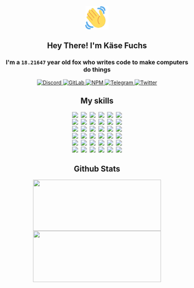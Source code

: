 <div><p align=center><img src=./resources/images/wave.gif width=64px height=64px></p><h2 align=center>Hey There! I'm Käse Fuchs</h2><h3 align=center>I'm a <code>18.21647</code> year old fox who writes code to make computers do things</h3><p align=center><a href=https://discord.com/users/507526681125322772><img alt=Discord src="https://img.shields.io/badge/Discord-5865F2?logo=discord&logoColor=white&style=flat-square#432f124a8e423a6e73ed5a3814331884"> </a><a href=https://gitlab.com/kasefuchs><img alt=GitLab src="https://img.shields.io/badge/GitLab-330F63?logo=gitlab&logoColor=white&style=flat-square#432f124a8e423a6e73ed5a3814331884"> </a><a href=https://npmjs.com/~kasefuchs><img alt=NPM src="https://img.shields.io/badge/NPM-CB3837?logo=npm&logoColor=white&style=flat-square#432f124a8e423a6e73ed5a3814331884"> </a><a href=https://t.me/kasefuchs><img alt=Telegram src="https://img.shields.io/badge/Telegram-2CA5E0?logo=telegram&logoColor=white&style=flat-square#432f124a8e423a6e73ed5a3814331884"> </a><a href=https://twitter.com/kasefuchs><img alt=Twitter src="https://img.shields.io/badge/Twitter-1DA1F2?logo=twitter&logoColor=white&style=flat-square#432f124a8e423a6e73ed5a3814331884"></a></p><h2 align=center>My skills</h2><p align=center><a href=https://aws.amazon.com/ ><picture><source srcset="https://skillicons.dev/icons?i=aws&theme=dark#432f124a8e423a6e73ed5a3814331884" media="(prefers-color-scheme: dark)"><source srcset="https://skillicons.dev/icons?i=aws&theme=light#432f124a8e423a6e73ed5a3814331884" media="(prefers-color-scheme: light), (prefers-color-scheme: no-preference)"><img src="https://skillicons.dev/icons?i=aws&theme=light#432f124a8e423a6e73ed5a3814331884"></picture></a>&nbsp;&nbsp;<a href=https://en.wikipedia.org/wiki/Bash_(Unix_shell)><picture><source srcset="https://skillicons.dev/icons?i=bash&theme=dark#432f124a8e423a6e73ed5a3814331884" media="(prefers-color-scheme: dark)"><source srcset="https://skillicons.dev/icons?i=bash&theme=light#432f124a8e423a6e73ed5a3814331884" media="(prefers-color-scheme: light), (prefers-color-scheme: no-preference)"><img src="https://skillicons.dev/icons?i=bash&theme=light#432f124a8e423a6e73ed5a3814331884"></picture></a>&nbsp;&nbsp;<a href=https://discord.com/developers/docs><picture><source srcset="https://skillicons.dev/icons?i=bots&theme=dark#432f124a8e423a6e73ed5a3814331884" media="(prefers-color-scheme: dark)"><source srcset="https://skillicons.dev/icons?i=bots&theme=light#432f124a8e423a6e73ed5a3814331884" media="(prefers-color-scheme: light), (prefers-color-scheme: no-preference)"><img src="https://skillicons.dev/icons?i=bots&theme=light#432f124a8e423a6e73ed5a3814331884"></picture></a>&nbsp;&nbsp;<a href=https://www.cloudflare.com/ ><picture><source srcset="https://skillicons.dev/icons?i=cloudflare&theme=dark#432f124a8e423a6e73ed5a3814331884" media="(prefers-color-scheme: dark)"><source srcset="https://skillicons.dev/icons?i=cloudflare&theme=light#432f124a8e423a6e73ed5a3814331884" media="(prefers-color-scheme: light), (prefers-color-scheme: no-preference)"><img src="https://skillicons.dev/icons?i=cloudflare&theme=light#432f124a8e423a6e73ed5a3814331884"></picture></a>&nbsp;&nbsp;<a href=https://en.wikipedia.org/wiki/CSS><picture><source srcset="https://skillicons.dev/icons?i=css&theme=dark#432f124a8e423a6e73ed5a3814331884" media="(prefers-color-scheme: dark)"><source srcset="https://skillicons.dev/icons?i=css&theme=light#432f124a8e423a6e73ed5a3814331884" media="(prefers-color-scheme: light), (prefers-color-scheme: no-preference)"><img src="https://skillicons.dev/icons?i=css&theme=light#432f124a8e423a6e73ed5a3814331884"></picture></a>&nbsp;&nbsp;<a href=https://www.docker.com/ ><picture><source srcset="https://skillicons.dev/icons?i=docker&theme=dark#432f124a8e423a6e73ed5a3814331884" media="(prefers-color-scheme: dark)"><source srcset="https://skillicons.dev/icons?i=docker&theme=light#432f124a8e423a6e73ed5a3814331884" media="(prefers-color-scheme: light), (prefers-color-scheme: no-preference)"><img src="https://skillicons.dev/icons?i=docker&theme=light#432f124a8e423a6e73ed5a3814331884"></picture></a><br><a href=https://www.electronjs.org/ ><picture><source srcset="https://skillicons.dev/icons?i=electron&theme=dark#432f124a8e423a6e73ed5a3814331884" media="(prefers-color-scheme: dark)"><source srcset="https://skillicons.dev/icons?i=electron&theme=light#432f124a8e423a6e73ed5a3814331884" media="(prefers-color-scheme: light), (prefers-color-scheme: no-preference)"><img src="https://skillicons.dev/icons?i=electron&theme=light#432f124a8e423a6e73ed5a3814331884"></picture></a>&nbsp;&nbsp;<a href=https://expressjs.com/ ><picture><source srcset="https://skillicons.dev/icons?i=express&theme=dark#432f124a8e423a6e73ed5a3814331884" media="(prefers-color-scheme: dark)"><source srcset="https://skillicons.dev/icons?i=express&theme=light#432f124a8e423a6e73ed5a3814331884" media="(prefers-color-scheme: light), (prefers-color-scheme: no-preference)"><img src="https://skillicons.dev/icons?i=express&theme=light#432f124a8e423a6e73ed5a3814331884"></picture></a>&nbsp;&nbsp;<a href=https://www.figma.com/ ><picture><source srcset="https://skillicons.dev/icons?i=figma&theme=dark#432f124a8e423a6e73ed5a3814331884" media="(prefers-color-scheme: dark)"><source srcset="https://skillicons.dev/icons?i=figma&theme=light#432f124a8e423a6e73ed5a3814331884" media="(prefers-color-scheme: light), (prefers-color-scheme: no-preference)"><img src="https://skillicons.dev/icons?i=figma&theme=light#432f124a8e423a6e73ed5a3814331884"></picture></a>&nbsp;&nbsp;<a href=https://firebase.google.com/ ><picture><source srcset="https://skillicons.dev/icons?i=firebase&theme=dark#432f124a8e423a6e73ed5a3814331884" media="(prefers-color-scheme: dark)"><source srcset="https://skillicons.dev/icons?i=firebase&theme=light#432f124a8e423a6e73ed5a3814331884" media="(prefers-color-scheme: light), (prefers-color-scheme: no-preference)"><img src="https://skillicons.dev/icons?i=firebase&theme=light#432f124a8e423a6e73ed5a3814331884"></picture></a>&nbsp;&nbsp;<a href=https://flask.palletsprojects.com/ ><picture><source srcset="https://skillicons.dev/icons?i=flask&theme=dark#432f124a8e423a6e73ed5a3814331884" media="(prefers-color-scheme: dark)"><source srcset="https://skillicons.dev/icons?i=flask&theme=light#432f124a8e423a6e73ed5a3814331884" media="(prefers-color-scheme: light), (prefers-color-scheme: no-preference)"><img src="https://skillicons.dev/icons?i=flask&theme=light#432f124a8e423a6e73ed5a3814331884"></picture></a>&nbsp;&nbsp;<a href=https://cloud.google.com/ ><picture><source srcset="https://skillicons.dev/icons?i=gcp&theme=dark#432f124a8e423a6e73ed5a3814331884" media="(prefers-color-scheme: dark)"><source srcset="https://skillicons.dev/icons?i=gcp&theme=light#432f124a8e423a6e73ed5a3814331884" media="(prefers-color-scheme: light), (prefers-color-scheme: no-preference)"><img src="https://skillicons.dev/icons?i=gcp&theme=light#432f124a8e423a6e73ed5a3814331884"></picture></a><br><a href=https://git-scm.com/ ><picture><source srcset="https://skillicons.dev/icons?i=git&theme=dark#432f124a8e423a6e73ed5a3814331884" media="(prefers-color-scheme: dark)"><source srcset="https://skillicons.dev/icons?i=git&theme=light#432f124a8e423a6e73ed5a3814331884" media="(prefers-color-scheme: light), (prefers-color-scheme: no-preference)"><img src="https://skillicons.dev/icons?i=git&theme=light#432f124a8e423a6e73ed5a3814331884"></picture></a>&nbsp;&nbsp;<a href=https://github.com/ ><picture><source srcset="https://skillicons.dev/icons?i=github&theme=dark#432f124a8e423a6e73ed5a3814331884" media="(prefers-color-scheme: dark)"><source srcset="https://skillicons.dev/icons?i=github&theme=light#432f124a8e423a6e73ed5a3814331884" media="(prefers-color-scheme: light), (prefers-color-scheme: no-preference)"><img src="https://skillicons.dev/icons?i=github&theme=light#432f124a8e423a6e73ed5a3814331884"></picture></a>&nbsp;&nbsp;<a href=https://gitlab.com/ ><picture><source srcset="https://skillicons.dev/icons?i=gitlab&theme=dark#432f124a8e423a6e73ed5a3814331884" media="(prefers-color-scheme: dark)"><source srcset="https://skillicons.dev/icons?i=gitlab&theme=light#432f124a8e423a6e73ed5a3814331884" media="(prefers-color-scheme: light), (prefers-color-scheme: no-preference)"><img src="https://skillicons.dev/icons?i=gitlab&theme=light#432f124a8e423a6e73ed5a3814331884"></picture></a>&nbsp;&nbsp;<a href=https://www.heroku.com/ ><picture><source srcset="https://skillicons.dev/icons?i=heroku&theme=dark#432f124a8e423a6e73ed5a3814331884" media="(prefers-color-scheme: dark)"><source srcset="https://skillicons.dev/icons?i=heroku&theme=light#432f124a8e423a6e73ed5a3814331884" media="(prefers-color-scheme: light), (prefers-color-scheme: no-preference)"><img src="https://skillicons.dev/icons?i=heroku&theme=light#432f124a8e423a6e73ed5a3814331884"></picture></a>&nbsp;&nbsp;<a href=https://en.wikipedia.org/wiki/HTML><picture><source srcset="https://skillicons.dev/icons?i=html&theme=dark#432f124a8e423a6e73ed5a3814331884" media="(prefers-color-scheme: dark)"><source srcset="https://skillicons.dev/icons?i=html&theme=light#432f124a8e423a6e73ed5a3814331884" media="(prefers-color-scheme: light), (prefers-color-scheme: no-preference)"><img src="https://skillicons.dev/icons?i=html&theme=light#432f124a8e423a6e73ed5a3814331884"></picture></a>&nbsp;&nbsp;<a href=https://en.wikipedia.org/wiki/JavaScript><picture><source srcset="https://skillicons.dev/icons?i=js&theme=dark#432f124a8e423a6e73ed5a3814331884" media="(prefers-color-scheme: dark)"><source srcset="https://skillicons.dev/icons?i=js&theme=light#432f124a8e423a6e73ed5a3814331884" media="(prefers-color-scheme: light), (prefers-color-scheme: no-preference)"><img src="https://skillicons.dev/icons?i=js&theme=light#432f124a8e423a6e73ed5a3814331884"></picture></a><br><a href=https://en.wikipedia.org/wiki/Linux><picture><source srcset="https://skillicons.dev/icons?i=linux&theme=dark#432f124a8e423a6e73ed5a3814331884" media="(prefers-color-scheme: dark)"><source srcset="https://skillicons.dev/icons?i=linux&theme=light#432f124a8e423a6e73ed5a3814331884" media="(prefers-color-scheme: light), (prefers-color-scheme: no-preference)"><img src="https://skillicons.dev/icons?i=linux&theme=light#432f124a8e423a6e73ed5a3814331884"></picture></a>&nbsp;&nbsp;<a href=https://mui.com/ ><picture><source srcset="https://skillicons.dev/icons?i=materialui&theme=dark#432f124a8e423a6e73ed5a3814331884" media="(prefers-color-scheme: dark)"><source srcset="https://skillicons.dev/icons?i=materialui&theme=light#432f124a8e423a6e73ed5a3814331884" media="(prefers-color-scheme: light), (prefers-color-scheme: no-preference)"><img src="https://skillicons.dev/icons?i=materialui&theme=light#432f124a8e423a6e73ed5a3814331884"></picture></a>&nbsp;&nbsp;<a href=https://en.wikipedia.org/wiki/Markdown><picture><source srcset="https://skillicons.dev/icons?i=md&theme=dark#432f124a8e423a6e73ed5a3814331884" media="(prefers-color-scheme: dark)"><source srcset="https://skillicons.dev/icons?i=md&theme=light#432f124a8e423a6e73ed5a3814331884" media="(prefers-color-scheme: light), (prefers-color-scheme: no-preference)"><img src="https://skillicons.dev/icons?i=md&theme=light#432f124a8e423a6e73ed5a3814331884"></picture></a>&nbsp;&nbsp;<a href=https://www.mongodb.com/ ><picture><source srcset="https://skillicons.dev/icons?i=mongodb&theme=dark#432f124a8e423a6e73ed5a3814331884" media="(prefers-color-scheme: dark)"><source srcset="https://skillicons.dev/icons?i=mongodb&theme=light#432f124a8e423a6e73ed5a3814331884" media="(prefers-color-scheme: light), (prefers-color-scheme: no-preference)"><img src="https://skillicons.dev/icons?i=mongodb&theme=light#432f124a8e423a6e73ed5a3814331884"></picture></a>&nbsp;&nbsp;<a href=https://www.mysql.com/ ><picture><source srcset="https://skillicons.dev/icons?i=mysql&theme=dark#432f124a8e423a6e73ed5a3814331884" media="(prefers-color-scheme: dark)"><source srcset="https://skillicons.dev/icons?i=mysql&theme=light#432f124a8e423a6e73ed5a3814331884" media="(prefers-color-scheme: light), (prefers-color-scheme: no-preference)"><img src="https://skillicons.dev/icons?i=mysql&theme=light#432f124a8e423a6e73ed5a3814331884"></picture></a>&nbsp;&nbsp;<a href=https://nextjs.org/ ><picture><source srcset="https://skillicons.dev/icons?i=nextjs&theme=dark#432f124a8e423a6e73ed5a3814331884" media="(prefers-color-scheme: dark)"><source srcset="https://skillicons.dev/icons?i=nextjs&theme=light#432f124a8e423a6e73ed5a3814331884" media="(prefers-color-scheme: light), (prefers-color-scheme: no-preference)"><img src="https://skillicons.dev/icons?i=nextjs&theme=light#432f124a8e423a6e73ed5a3814331884"></picture></a><br><a href=https://nodejs.org/en/ ><picture><source srcset="https://skillicons.dev/icons?i=nodejs&theme=dark#432f124a8e423a6e73ed5a3814331884" media="(prefers-color-scheme: dark)"><source srcset="https://skillicons.dev/icons?i=nodejs&theme=light#432f124a8e423a6e73ed5a3814331884" media="(prefers-color-scheme: light), (prefers-color-scheme: no-preference)"><img src="https://skillicons.dev/icons?i=nodejs&theme=light#432f124a8e423a6e73ed5a3814331884"></picture></a>&nbsp;&nbsp;<a href=https://www.postgresql.org/ ><picture><source srcset="https://skillicons.dev/icons?i=postgres&theme=dark#432f124a8e423a6e73ed5a3814331884" media="(prefers-color-scheme: dark)"><source srcset="https://skillicons.dev/icons?i=postgres&theme=light#432f124a8e423a6e73ed5a3814331884" media="(prefers-color-scheme: light), (prefers-color-scheme: no-preference)"><img src="https://skillicons.dev/icons?i=postgres&theme=light#432f124a8e423a6e73ed5a3814331884"></picture></a>&nbsp;&nbsp;<a href=https://learn.microsoft.com/en-us/powershell/ ><picture><source srcset="https://skillicons.dev/icons?i=powershell&theme=dark#432f124a8e423a6e73ed5a3814331884" media="(prefers-color-scheme: dark)"><source srcset="https://skillicons.dev/icons?i=powershell&theme=light#432f124a8e423a6e73ed5a3814331884" media="(prefers-color-scheme: light), (prefers-color-scheme: no-preference)"><img src="https://skillicons.dev/icons?i=powershell&theme=light#432f124a8e423a6e73ed5a3814331884"></picture></a>&nbsp;&nbsp;<a href=https://www.python.org/ ><picture><source srcset="https://skillicons.dev/icons?i=py&theme=dark#432f124a8e423a6e73ed5a3814331884" media="(prefers-color-scheme: dark)"><source srcset="https://skillicons.dev/icons?i=py&theme=light#432f124a8e423a6e73ed5a3814331884" media="(prefers-color-scheme: light), (prefers-color-scheme: no-preference)"><img src="https://skillicons.dev/icons?i=py&theme=light#432f124a8e423a6e73ed5a3814331884"></picture></a>&nbsp;&nbsp;<a href=https://www.raspberrypi.org/ ><picture><source srcset="https://skillicons.dev/icons?i=raspberrypi&theme=dark#432f124a8e423a6e73ed5a3814331884" media="(prefers-color-scheme: dark)"><source srcset="https://skillicons.dev/icons?i=raspberrypi&theme=light#432f124a8e423a6e73ed5a3814331884" media="(prefers-color-scheme: light), (prefers-color-scheme: no-preference)"><img src="https://skillicons.dev/icons?i=raspberrypi&theme=light#432f124a8e423a6e73ed5a3814331884"></picture></a>&nbsp;&nbsp;<a href=https://reactjs.org/ ><picture><source srcset="https://skillicons.dev/icons?i=react&theme=dark#432f124a8e423a6e73ed5a3814331884" media="(prefers-color-scheme: dark)"><source srcset="https://skillicons.dev/icons?i=react&theme=light#432f124a8e423a6e73ed5a3814331884" media="(prefers-color-scheme: light), (prefers-color-scheme: no-preference)"><img src="https://skillicons.dev/icons?i=react&theme=light#432f124a8e423a6e73ed5a3814331884"></picture></a><br><a href=https://redux.js.org/ ><picture><source srcset="https://skillicons.dev/icons?i=redux&theme=dark#432f124a8e423a6e73ed5a3814331884" media="(prefers-color-scheme: dark)"><source srcset="https://skillicons.dev/icons?i=redux&theme=light#432f124a8e423a6e73ed5a3814331884" media="(prefers-color-scheme: light), (prefers-color-scheme: no-preference)"><img src="https://skillicons.dev/icons?i=redux&theme=light#432f124a8e423a6e73ed5a3814331884"></picture></a>&nbsp;&nbsp;<a href=https://en.wikipedia.org/wiki/Regular_expression><picture><source srcset="https://skillicons.dev/icons?i=regex&theme=dark#432f124a8e423a6e73ed5a3814331884" media="(prefers-color-scheme: dark)"><source srcset="https://skillicons.dev/icons?i=regex&theme=light#432f124a8e423a6e73ed5a3814331884" media="(prefers-color-scheme: light), (prefers-color-scheme: no-preference)"><img src="https://skillicons.dev/icons?i=regex&theme=light#432f124a8e423a6e73ed5a3814331884"></picture></a>&nbsp;&nbsp;<a href=https://en.wikipedia.org/wiki/Sass_(stylesheet_language)><picture><source srcset="https://skillicons.dev/icons?i=sass&theme=dark#432f124a8e423a6e73ed5a3814331884" media="(prefers-color-scheme: dark)"><source srcset="https://skillicons.dev/icons?i=sass&theme=light#432f124a8e423a6e73ed5a3814331884" media="(prefers-color-scheme: light), (prefers-color-scheme: no-preference)"><img src="https://skillicons.dev/icons?i=sass&theme=light#432f124a8e423a6e73ed5a3814331884"></picture></a>&nbsp;&nbsp;<a href=https://www.typescriptlang.org/ ><picture><source srcset="https://skillicons.dev/icons?i=ts&theme=dark#432f124a8e423a6e73ed5a3814331884" media="(prefers-color-scheme: dark)"><source srcset="https://skillicons.dev/icons?i=ts&theme=light#432f124a8e423a6e73ed5a3814331884" media="(prefers-color-scheme: light), (prefers-color-scheme: no-preference)"><img src="https://skillicons.dev/icons?i=ts&theme=light#432f124a8e423a6e73ed5a3814331884"></picture></a>&nbsp;&nbsp;<a href=https://unity.com/ ><picture><source srcset="https://skillicons.dev/icons?i=unity&theme=dark#432f124a8e423a6e73ed5a3814331884" media="(prefers-color-scheme: dark)"><source srcset="https://skillicons.dev/icons?i=unity&theme=light#432f124a8e423a6e73ed5a3814331884" media="(prefers-color-scheme: light), (prefers-color-scheme: no-preference)"><img src="https://skillicons.dev/icons?i=unity&theme=light#432f124a8e423a6e73ed5a3814331884"></picture></a>&nbsp;&nbsp;<a href=https://workers.cloudflare.com/ ><picture><source srcset="https://skillicons.dev/icons?i=workers&theme=dark#432f124a8e423a6e73ed5a3814331884" media="(prefers-color-scheme: dark)"><source srcset="https://skillicons.dev/icons?i=workers&theme=light#432f124a8e423a6e73ed5a3814331884" media="(prefers-color-scheme: light), (prefers-color-scheme: no-preference)"><img src="https://skillicons.dev/icons?i=workers&theme=light#432f124a8e423a6e73ed5a3814331884"></picture></a><br></p><h2 align=center>Github Stats</h2><p align=center><picture><source srcset="https://github-readme-stats-kasefuchs.vercel.app/api/?count_private=true&hide_border=true&hide_rank=true&line_height=20&hide_title=true&username=Kasefuchs&theme=dark#432f124a8e423a6e73ed5a3814331884" media="(prefers-color-scheme: dark)"><source srcset="https://github-readme-stats-kasefuchs.vercel.app/api/?count_private=true&hide_border=true&hide_rank=true&line_height=20&hide_title=true&username=Kasefuchs&theme=light#432f124a8e423a6e73ed5a3814331884" media="(prefers-color-scheme: light), (prefers-color-scheme: no-preference)"><img align=middle width=350 height=140 src="https://github-readme-stats-kasefuchs.vercel.app/api/?count_private=true&hide_border=true&hide_rank=true&line_height=20&hide_title=true&username=Kasefuchs&theme=light#432f124a8e423a6e73ed5a3814331884"></picture><picture><source srcset="https://github-readme-stats-kasefuchs.vercel.app/api/top-langs/?count_private=true&hide_border=true&layout=compact&username=Kasefuchs&theme=dark#432f124a8e423a6e73ed5a3814331884" media="(prefers-color-scheme: dark)"><source srcset="https://github-readme-stats-kasefuchs.vercel.app/api/top-langs/?count_private=true&hide_border=true&layout=compact&username=Kasefuchs&theme=light#432f124a8e423a6e73ed5a3814331884" media="(prefers-color-scheme: light), (prefers-color-scheme: no-preference)"><img align=middle width=350 height=140 src="https://github-readme-stats-kasefuchs.vercel.app/api/top-langs/?count_private=true&hide_border=true&layout=compact&username=Kasefuchs&theme=light#432f124a8e423a6e73ed5a3814331884"></picture></p><img src="https://hit.yhype.me/github/profile?user_id=64592097#432f124a8e423a6e73ed5a3814331884" alt=""></div>